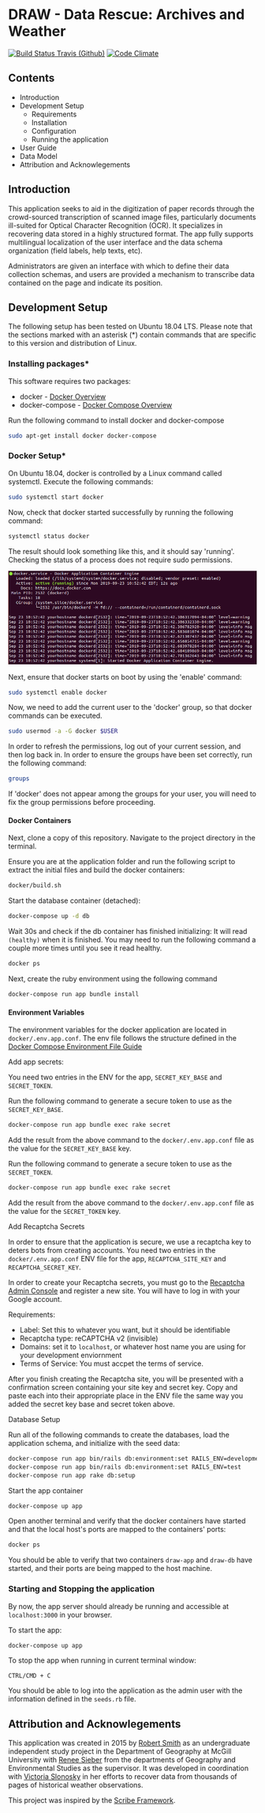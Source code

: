 # DRAW - Data Rescue: Archives and Weather

[![Build Status Travis (Github)][BS img]][Build Status]
[![Code Climate][CC img]][Code Climate]

[Build Status]: https://travis-ci.org/rsmithlal/ClimateDataRescue
[travis pull requests]: https://travis-ci.org/rsmithlal/ClimateDataRescue/pull_requests
[Code Climate]: https://codeclimate.com/github/rsmithlal/ClimateDataRescue

[BS img]: https://travis-ci.org/rsmithlal/ClimateDataRescue.png
[CC img]: https://codeclimate.com/github/rsmithlal/ClimateDataRescue.png

## Contents
- Introduction
- Development Setup
    - Requirements
    - Installation
    - Configuration
    - Running the application
- User Guide
- Data Model
- Attribution and Acknowlegements

## Introduction
This application seeks to aid in the digitization of paper records through the crowd-sourced transcription of scanned image files, particularly documents ill-suited for Optical Character Recognition (OCR). It specializes in recovering data stored in a highly structured format. The app fully supports multilingual localization of the user interface and the data schema organization (field labels, help texts, etc).

Administrators are given an interface with which to define their data collection schemas, and users are provided a mechanism to transcribe data contained on the page and indicate its position.

## Development Setup

The following setup has been tested on Ubuntu 18.04 LTS. Please note that the sections marked with an asterisk (\*) contain commands that are specific to this version and distribution of Linux.

### Installing packages\*

This software requires two packages:
* docker - [Docker Overview](https://docs.docker.com/engine/docker-overview/)
* docker-compose - [Docker Compose Overview](https://docs.docker.com/compose/)

Run the following command to install docker and docker-compose

```bash
sudo apt-get install docker docker-compose
```

### Docker Setup\*

On Ubuntu 18.04, docker is controlled by a Linux command called systemctl. Execute the following commands:

```bash
sudo systemctl start docker
```

Now, check that docker started successfully by running the following command:

```bash
systemctl status docker
```

The result should look something like this, and it should say 'running'. Checking the status of a process does not require sudo permissions.

![Docker status](images/dockerstatus.png)

Next, ensure that docker starts on boot by using the 'enable' command:

```bash
sudo systemctl enable docker
```

Now, we need to add the current user to the 'docker' group, so that docker commands can be executed.

```bash
sudo usermod -a -G docker $USER
```

In order to refresh the permissions, log out of your current session, and then log back in. In order to ensure the groups have been set correctly, run the following command:

```bash
groups
```

If 'docker' does not appear among the groups for your user, you will need to fix the group permissions before proceeding.

#### Docker Containers

Next, clone a copy of this repository. Navigate to the project directory in the terminal.

Ensure you are at the application folder and run the following script to extract the initial files and build the docker containers:

```bash
docker/build.sh
```

Start the database container (detached):

```bash
docker-compose up -d db
```

Wait 30s and check if the db container has finished initializing:
It will read `(healthy)` when it is finished. You may need to run the following command a couple more times until you see it read healthy.

```bash
docker ps
```

Next, create the ruby environment using the following command

```bash
docker-compose run app bundle install
```


#### Environment Variables
The environment variables for the docker application are located in `docker/.env.app.conf`. The env file follows the structure defined in the [Docker Compose Environment File Guide](https://docs.docker.com/compose/env-file/)

Add app secrets:

You need two entries in the ENV for the app, `SECRET_KEY_BASE` and `SECRET_TOKEN`.

Run the following command to generate a secure token to use as the `SECRET_KEY_BASE`.

```bash
docker-compose run app bundle exec rake secret
```

Add the result from the above command to the `docker/.env.app.conf` file as the value for the `SECRET_KEY_BASE` key.

Run the following command to generate a secure token to use as the `SECRET_TOKEN`.

```bash
docker-compose run app bundle exec rake secret
```

Add the result from the above command to the `docker/.env.app.conf` file as the value for the `SECRET_TOKEN` key.

Add Recaptcha Secrets

In order to ensure that the application is secure, we use a recaptcha key to deters bots from creating accounts. You need two entries in the `docker/.env.app.conf` ENV file for the app, `RECAPTCHA_SITE_KEY` and `RECAPTCHA_SECRET_KEY`.

In order to create your Recaptcha secrets, you must go to the [Recaptcha Admin Console](https://www.google.com/recaptcha/admin/create) and register a new site. You will have to log in with your Google account.

Requirements:
- Label: Set this to whatever you want, but it should be identifiable
- Recaptcha type: reCAPTCHA v2 (invisible)
- Domains: set it to `localhost`, or whatever host name you are using for your development enviornment
- Terms of Service: You must accpet the terms of service.

After you finish creating the Recaptcha site, you will be presented with a confirmation screen containing your site key and secret key. Copy and paste each into their appropriate place in the ENV file the same way you added the secret key base and secret token above.

Database Setup

Run all of the following commands to create the databases, load the application schema, and initialize with the seed data:

```bash
docker-compose run app bin/rails db:environment:set RAILS_ENV=development
docker-compose run app bin/rails db:environment:set RAILS_ENV=test
docker-compose run app rake db:setup
```

Start the app container

```bash
docker-compose up app

```

Open another terminal and verify that the docker containers have started and that the local host's ports are mapped to the containers' ports:

```bash
docker ps

```

 You should be able to verify that two containers `draw-app` and `draw-db` have started, and their ports are being mapped to the host machine.

### Starting and Stopping the application
By now, the app server should already be running and accessible at `localhost:3000` in your browser.

To start the app:

```bash
docker-compose up app
```

To stop the app when running in current terminal window:
```
CTRL/CMD + C
```

You should be able to log into the application as the admin user with the information defined in the `seeds.rb` file.


## Attribution and Acknowlegements
This application was created in 2015 by [Robert Smith](https://www.linkedin.com/in/robert-smith-53894877/) as an undergraduate independent study project in the Department of Geography at McGill University with [Renee Sieber](http://rose.geog.mcgill.ca/) from the departments of Geography and Environmental Studies as the supervisor. It was developed in coordination with [Victoria Slonosky](https://sites.google.com/site/historicalclimatedata/Home) in her efforts to recover data from thousands of pages of historical weather observations.

This project was inspired by the [Scribe Framework](https://scribeproject.github.io/).
